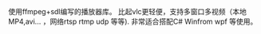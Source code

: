 使用ffmpeg+sdl编写的播放器库。 比起vlc更轻便，支持多窗口多视频（本地MP4,avi... ，网络rtsp rtmp udp 等等). 非常适合搭配C# Winfrom wpf 等使用。 
